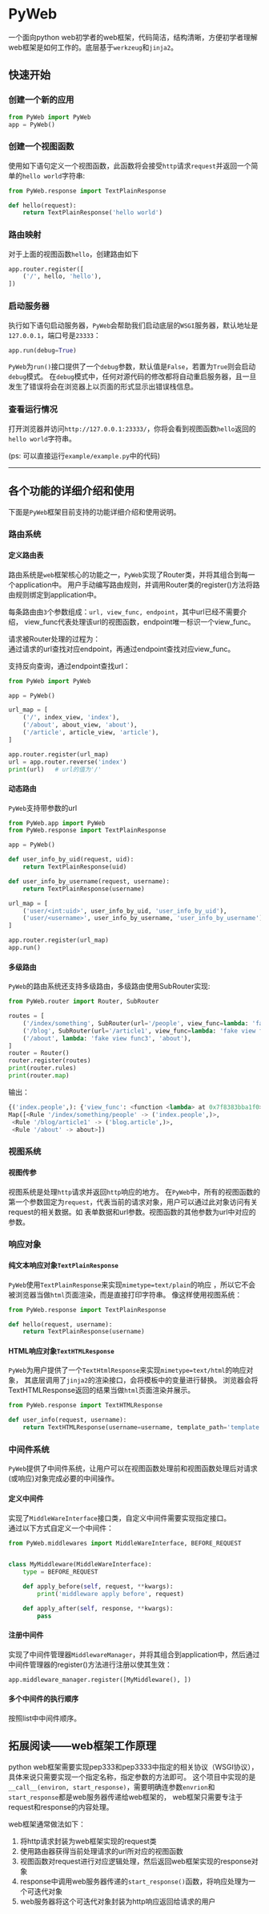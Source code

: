 # PyWeb

一个面向python web初学者的web框架，代码简洁，结构清晰，方便初学者理解web框架是如何工作的。底层基于`werkzeug`和`jinja2`。

## 快速开始
### 创建一个新的应用
```python
from PyWeb import PyWeb
app = PyWeb()
```
### 创建一个视图函数
使用如下语句定义一个视图函数，此函数将会接受`http`请求`request`并返回一个简单的`hello world`字符串:
```python
from PyWeb.response import TextPlainResponse

def hello(request):
    return TextPlainResponse('hello world')
```

### 路由映射
对于上面的视图函数`hello`，创建路由如下
```python
app.router.register([
    ('/', hello, 'hello'),
])
```

### 启动服务器
执行如下语句启动服务器，`PyWeb`会帮助我们启动底层的`WSGI`服务器，默认地址是`127.0.0.1`，端口号是`23333`：
```python
app.run(debug=True)
```
`PyWeb`为`run()`接口提供了一个`debug`参数，默认值是`False`，若置为`True`则会启动`debug`模式。
在`debug`模式中，任何对源代码的修改都将自动重启服务器，且一旦发生了错误将会在浏览器上以页面的形式显示出错误栈信息。

### 查看运行情况
打开浏览器并访问`http://127.0.0.1:23333/`，你将会看到视图函数`hello`返回的`hello world`字符串。

(ps: 可以直接运行`example/example.py`中的代码)

---

## 各个功能的详细介绍和使用
下面是`PyWeb`框架目前支持的功能详细介绍和使用说明。

### 路由系统
#### 定义路由表

路由系统是`web`框架核心的功能之一，`PyWeb`实现了Router类，并将其组合到每一个application中。
用户手动编写路由规则，并调用Router类的register()方法将路由规则绑定到application中。

每条路由由`3`个参数组成：`url, view_func, endpoint`，其中url已经不需要介绍，
view_func代表处理该url的视图函数，endpoint唯一标识一个view_func。

请求被Router处理的过程为：  
通过请求的url查找对应endpoint，再通过endpoint查找对应view_func。


支持反向查询，通过endpoint查找url：
```python
from PyWeb import PyWeb

app = PyWeb()

url_map = [
    ('/', index_view, 'index'),   
    ('/about', about_view, 'about'),  
    ('/article', article_view, 'article'),    
]

app.router.register(url_map)
url = app.router.reverse('index')  
print(url)   # url的值为'/'
```

#### 动态路由
`PyWeb`支持带参数的url
```python
from PyWeb.app import PyWeb
from PyWeb.response import TextPlainResponse

app = PyWeb()

def user_info_by_uid(request, uid):
    return TextPlainResponse(uid)

def user_info_by_username(request, username):
    return TextPlainResponse(username)

url_map = [
    ('user/<int:uid>', user_info_by_uid, 'user_info_by_uid'),
    ('user/<username>', user_info_by_username, 'user_info_by_username')
]

app.router.register(url_map)
app.run()

```

#### 多级路由
`PyWeb`的路由系统还支持多级路由，多级路由使用SubRouter实现:
```python
from PyWeb.router import Router, SubRouter

routes = [
    ('/index/something', SubRouter(url='/people', view_func=lambda: 'fake view func1', endpoint='people'), 'index'),
    ('/blog', SubRouter(url='/article1', view_func=lambda: 'fake view func2', endpoint='article'), 'blog'),
    ('/about', lambda: 'fake view func3', 'about'),
]
router = Router()
router.register(routes)
print(router.rules)
print(router.map)
```
输出：
```python
{('index.people',): {'view_func': <function <lambda> at 0x7f8383bba1f0>, 'url': '/index/something/people'}, ('blog.article',): {'view_func': <function <lambda> at 0x7f838316a1f0>, 'url': '/blog/article1'}, 'about': {'view_func': <function <lambda> at 0x7f838316a280>, 'url': '/about'}}
Map([<Rule '/index/something/people' -> ('index.people',)>,
 <Rule '/blog/article1' -> ('blog.article',)>,
 <Rule '/about' -> about>])
```



### 视图系统
#### 视图传参
视图系统是处理`http`请求并返回`http`响应的地方。
在`PyWeb`中，所有的视图函数的第一个参数固定为`request`，代表当前的请求对象，用户可以通过此对象访问有关request的相关数据。如
表单数据和url参数。视图函数的其他参数为url中对应的参数。



### 响应对象

#### 纯文本响应对象`TextPlainResponse`
`PyWeb`使用`TextPlainResponse`来实现`mimetype=text/plain`的响应 ，所以它不会被浏览器当做`html`页面渲染，而是直接打印字符串。
像这样使用视图系统：
```python
from PyWeb.response import TextPlainResponse

def hello(request, username):
    return TextPlainResponse(username)
```

#### HTML响应对象`TextHTMLResponse`
`PyWeb`为用户提供了一个`TextHtmlResponse`来实现`mimetype=text/html`的响应对象，
其底层调用了`jinja2`的渲染接口，会将模板中的变量进行替换。 
浏览器会将TextHTMLResponse返回的结果当做`html`页面渲染并展示。
```python
from PyWeb.response import TextHTMLResponse

def user_info(request, username):
    return TextHTMLResponse(username=username, template_path='template', template_name='welcome.html')
```



### 中间件系统
`PyWeb`提供了中间件系统，让用户可以在视图函数处理前和视图函数处理后对请求(或响应)对象完成必要的中间操作。

#### 定义中间件
实现了`MiddleWareInterface`接口类，自定义中间件需要实现指定接口。  
通过以下方式自定义一个中间件：
```python
from PyWeb.middlewares import MiddleWareInterface, BEFORE_REQUEST


class MyMiddleware(MiddleWareInterface):
    type = BEFORE_REQUEST

    def apply_before(self, request, **kwargs):
        print('middleware apply before', request)

    def apply_after(self, response, **kwargs):
        pass
```

#### 注册中间件
实现了中间件管理器`MiddlewareManager`，并将其组合到application中，然后通过中间件管理器的register()方法进行注册以使其生效：
```python
app.middleware_manager.register([MyMiddleware(), ])
```


#### 多个中间件的执行顺序
按照list中中间件顺序。


## 拓展阅读——web框架工作原理
python web框架需要实现pep333和pep3333中指定的相关协议（WSGI协议），具体来说只需要实现一个指定名称，指定参数的方法即可。
这个项目中实现的是`__call__(environ, start_response)`，需要明确连参数`envrion`和`start_response`都是web服务器传递给web框架的，
web框架只需要专注于request和response的内容处理。

web框架通常做法如下：
1. 将http请求封装为web框架实现的request类
2. 使用路由器获得当前处理请求的url所对应的视图函数
3. 视图函数对request进行对应逻辑处理，然后返回web框架实现的response对象
4. response中调用web服务器传递的`start_response()`函数，将响应处理为一个可迭代对象
5. web服务器将这个可迭代对象封装为http响应返回给请求的用户

